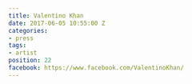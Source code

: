 ```yaml
---
title: Valentino Khan
date: 2017-06-05 10:55:00 Z
categories:
- press
tags:
- artist
position: 22
facebook: https://www.facebook.com/ValentinoKhan/
---
```


